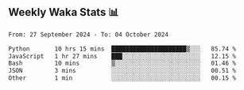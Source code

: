 ## Weekly Waka Stats 📊
<!--START_SECTION:waka-->

```txt
From: 27 September 2024 - To: 04 October 2024

Python       10 hrs 15 mins  █████████████████████▒░░░   85.74 %
JavaScript   1 hr 27 mins    ███░░░░░░░░░░░░░░░░░░░░░░   12.15 %
Bash         10 mins         ▒░░░░░░░░░░░░░░░░░░░░░░░░   01.46 %
JSON         3 mins          ░░░░░░░░░░░░░░░░░░░░░░░░░   00.51 %
Other        1 min           ░░░░░░░░░░░░░░░░░░░░░░░░░   00.15 %
```

<!--END_SECTION:waka-->

<!--

Here are some ideas to get you started:

- 🔭 I’m currently working on (way to add branches committed on)
- 🌱 I’m currently learning Web Frameworks and Machine Learning! (Lisp, JS (react & angular), Python, and __)
- 💬 Ask me about ...
- 📫 How to reach me: 
- 😄 Pronouns: He/Him/His
- ⚡ Fun fact: ...

that-recsys-lab
-->
